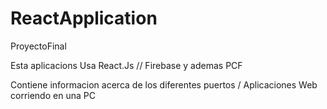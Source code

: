 # ReactApplication
ProyectoFinal


Esta aplicacions Usa React.Js // Firebase y ademas PCF

Contiene informacion acerca de los diferentes puertos / Aplicaciones Web corriendo en una PC
